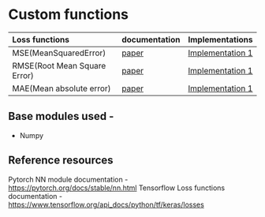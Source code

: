 # Custom functions



| Loss functions  | documentation  | Implementations |
| :---         |     :---      |          :--- |
|  MSE(MeanSquaredError) | [paper]()  | [Implementation 1]() | 
|  RMSE(Root Mean Square Error) | [paper]()  | [Implementation 1]() | 
|  MAE(Mean absolute error) | [paper]()  | [Implementation 1]() | 


## Base modules used -
- Numpy




## Reference resources
Pytorch NN module documentation - https://pytorch.org/docs/stable/nn.html
Tensorflow Loss functions documentation - https://www.tensorflow.org/api_docs/python/tf/keras/losses
